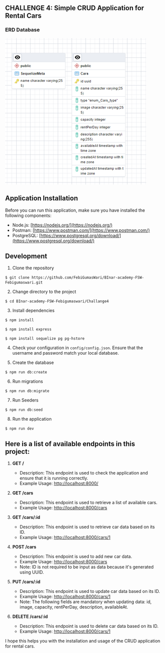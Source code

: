 ## CHALLENGE 4: Simple CRUD Application for Rental Cars

### ERD Database

![ERD Database](https://github.com/FebiGumasWari/BInar-academy-FSW-Febigumaswari/blob/master/Challange4/data/ERD.png)

## Application Installation

Before you can run this application, make sure you have installed the following components:

- Node.js: [https://nodejs.org/](https://nodejs.org/)
- Postman: [https://www.postman.com/](https://www.postman.com/)
- PostgreSQL: [https://www.postgresql.org/download/](https://www.postgresql.org/download/)

## Development

1. Clone the repository

```shell
$ git clone https://github.com/FebiGumasWari/BInar-academy-FSW-Febigumaswari.git
```

2. Change directory to the project

```shell
$ cd BInar-academy-FSW-Febigumaswari/Challange4
```

3. Install dependencies

```shell
$ npm install
```

```shell
$ npm install express
```

```shell
$ npm install sequelize pg pg-hstore
```

4. Check your configuration in `config/config.json`. Ensure that the username and password match your local database.

5. Create the database

```shell
$ npm run db:create
```

6. Run migrations

```shell
$ npm run db:migrate
```

7. Run Seeders

```shell
$ npm run db:seed
```

8. Run the application

```shell
$ npm run dev
```

## Here is a list of available endpoints in this project:

1. **GET /**

   - Description: This endpoint is used to check the application and ensure that it is running correctly.
   - Example Usage: [http://localhost:8000/](http://localhost:8000/)

2. **GET /cars**

   - Description: This endpoint is used to retrieve a list of available cars.
   - Example Usage: [http://localhost:8000/cars](http://localhost:8000/cars)

3. **GET /cars/:id**

   - Description: This endpoint is used to retrieve car data based on its ID.
   - Example Usage: [http://localhost:8000/cars/1](http://localhost:8000/cars/1)

4. **POST /cars**

   - Description: This endpoint is used to add new car data.
   - Example Usage: [http://localhost:8000/cars](http://localhost:8000/cars)
   - Note: ID is not required to be input as data because it's generated using UUID.

5. **PUT /cars/:id**

   - Description: This endpoint is used to update car data based on its ID.
   - Example Usage: [http://localhost:8000/cars/1](http://localhost:8000/cars/1)
   - Note: The following fields are mandatory when updating data: id, image, capacity, rentPerDay, description, availableAt.

6. **DELETE /cars/:id**

   - Description: This endpoint is used to delete car data based on its ID.
   - Example Usage: [http://localhost:8000/cars/1](http://localhost:8000/cars/1)

I hope this helps you with the installation and usage of the CRUD application for rental cars.
